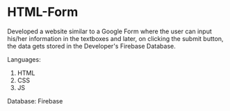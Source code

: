 # HTML-Form
Developed a website similar to a Google Form where the user can input his/her information in the textboxes and later, on clicking the submit button, the data gets stored in the Developer's Firebase Database.

Languages:
  1. HTML
  2. CSS
  3. JS
 
Database:
  Firebase
